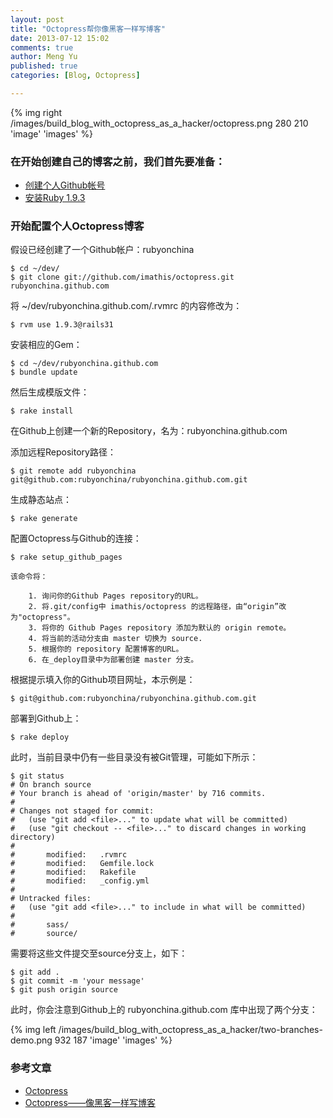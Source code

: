 ```yaml
---
layout: post
title: "Octopress帮你像黑客一样写博客"
date: 2013-07-12 15:02
comments: true
author: Meng Yu
published: true
categories: [Blog, Octopress]

---
```

{% img right /images/build_blog_with_octopress_as_a_hacker/octopress.png 280 210 'image' 'images' %}

### 在开始创建自己的博客之前，我们首先要准备：

  * [创建个人Github帐号](https://github.com/signup/free)  
  * [安装Ruby 1.9.3](http://rvm.io/rubies/installing)
  
### 开始配置个人Octopress博客

假设已经创建了一个Github帐户：rubyonchina

	$ cd ~/dev/
	$ git clone git://github.com/imathis/octopress.git rubyonchina.github.com
	
将 ~/dev/rubyonchina.github.com/.rvmrc 的内容修改为：

	$ rvm use 1.9.3@rails31
	
安装相应的Gem：
	
	$ cd ~/dev/rubyonchina.github.com
	$ bundle update
	
然后生成模版文件：

	$ rake install
	
在Github上创建一个新的Repository，名为：rubyonchina.github.com

添加远程Repository路径：

	$ git remote add rubyonchina git@github.com:rubyonchina/rubyonchina.github.com.git
	
生成静态站点：
	
	$ rake generate
	
配置Octopress与Github的连接：
	
	$ rake setup_github_pages
	
	该命令将：
	
		1. 询问你的Github Pages repository的URL。
		2. 将.git/config中 imathis/octopress 的远程路径，由“origin”改为"octopress"。
		3. 将你的 Github Pages repository 添加为默认的 origin remote。
		4. 将当前的活动分支由 master 切换为 source.
		5. 根据你的 repository 配置博客的URL。
		6. 在_deploy目录中为部署创建 master 分支。
	
根据提示填入你的Github项目网址，本示例是：

	$ git@github.com:rubyonchina/rubyonchina.github.com.git
	
部署到Github上：

	$ rake deploy
	
此时，当前目录中仍有一些目录没有被Git管理，可能如下所示：

	$ git status 
	# On branch source 
	# Your branch is ahead of 'origin/master' by 716 commits. 
	# 
	# Changes not staged for commit: 
	#   (use "git add <file>..." to update what will be committed) 
	#   (use "git checkout -- <file>..." to discard changes in working directory) 
	# 
	#		modified:   .rvmrc 
	#		modified:   Gemfile.lock 
	#		modified:   Rakefile 
	#		modified:   _config.yml 
	# 
	# Untracked files: 
	#   (use "git add <file>..." to include in what will be committed) 
	# 
	#		sass/ 
	#		source/
	
需要将这些文件提交至source分支上，如下：

	$ git add .
	$ git commit -m 'your message'
	$ git push origin source
	
此时，你会注意到Github上的 rubyonchina.github.com 库中出现了两个分支：

{% img left /images/build_blog_with_octopress_as_a_hacker/two-branches-demo.png 932 187 'image' 'images' %}

### 参考文章
* [Octopress](http://octopress.org/)
* [Octopress——像黑客一样写博客](http://www.yangzhiping.com/tech/octopress.html)

	
